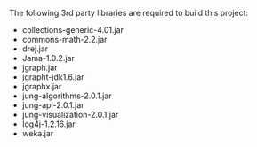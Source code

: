 The following 3rd party libraries are required to build this project:
  * collections-generic-4.01.jar
  * commons-math-2.2.jar
  * drej.jar
  * Jama-1.0.2.jar
  * jgraph.jar
  * jgrapht-jdk1.6.jar
  * jgraphx.jar
  * jung-algorithms-2.0.1.jar
  * jung-api-2.0.1.jar
  * jung-visualization-2.0.1.jar
  * log4j-1.2.16.jar
  * weka.jar